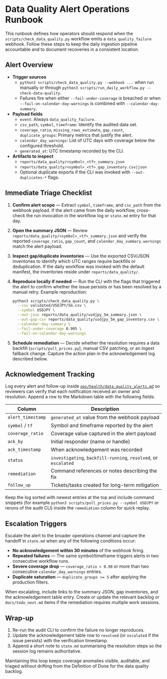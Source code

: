 # Data Quality Alert Operations Runbook

This runbook defines how operators should respond when the
`scripts/check_data_quality.py` workflow emits a
`data_quality_failure` webhook. Follow these steps to keep the daily
ingestion pipeline accountable and to document recoveries in a
consistent location.

## Alert Overview

- **Trigger sources**
  - `python3 scripts/check_data_quality.py --webhook ...` when run
    manually or through
    `python3 scripts/run_daily_workflow.py --check-data-quality`.
  - Failures fire when either `--fail-under-coverage` is breached or
    when `--fail-on-calendar-day-warnings` is combined with
    `--calendar-day-summary`.
- **Payload fields**
  - `event`: Always `data_quality_failure`.
  - `csv_path`, `symbol`, `timeframe`: Identify the audited data set.
  - `coverage_ratio`, `missing_rows_estimate`, `gap_count`,
    `duplicate_groups`: Primary metrics that justify the alert.
  - `calendar_day_warnings`: List of UTC days with coverage below the
    configured threshold.
  - `generated_at`: UTC timestamp recorded by the CLI.
- **Artifacts to inspect**
  - `reports/data_quality/<symbol>_<tf>_summary.json`
  - `reports/data_quality/<symbol>_<tf>_gap_inventory.csv|json`
  - Optional duplicate exports if the CLI was invoked with
    `--out-duplicates-*` flags.

## Immediate Triage Checklist

1. **Confirm alert scope** — Extract `symbol`, `timeframe`, and
   `csv_path` from the webhook payload. If the alert came from the
   daily workflow, cross-check the run invocation in the workflow log
   or `state.md` entry for that day.
2. **Open the summary JSON** — Review
   `reports/data_quality/<symbol>_<tf>_summary.json` and verify the
   reported `coverage_ratio`, `gap_count`, and
   `calendar_day_summary.warnings` match the alert payload.
3. **Inspect gap/duplicate inventories** — Use the exported CSV/JSON
   inventories to identify which UTC ranges require backfills or
   deduplication. If the daily workflow was invoked with the default
   manifest, the inventories reside under `reports/data_quality/`.
4. **Reproduce locally if needed** — Run the CLI with the flags that
   triggered the alert to confirm whether the issue persists or has
   been resolved by a manual retry. Example reproduction:

   ```bash
   python3 scripts/check_data_quality.py \
     --csv validated/USDJPY/5m.csv \
     --symbol USDJPY \
     --out-json reports/data_quality/usdjpy_5m_summary.json \
     --out-gap-csv reports/data_quality/usdjpy_5m_gap_inventory.csv \
     --calendar-day-summary \
     --fail-under-coverage 0.995 \
     --fail-on-calendar-day-warnings
   ```

5. **Schedule remediation** — Decide whether the resolution requires a
   data backfill (`scripts/pull_prices.py`), manual CSV patching, or an
   ingest fallback change. Capture the action plan in the acknowledgement
   log described below.

## Acknowledgement Tracking

Log every alert and follow-up inside
[`ops/health/data_quality_alerts.md`](../ops/health/data_quality_alerts.md)
so reviewers can verify that each notification received an owner and
resolution. Append a row to the Markdown table with the following
fields:

| Column | Description |
| --- | --- |
| `alert_timestamp` | `generated_at` value from the webhook payload |
| `symbol` / `tf` | Symbol and timeframe reported by the alert |
| `coverage_ratio` | Coverage value captured in the alert payload |
| `ack_by` | Initial responder (name or handle) |
| `ack_timestamp` | When acknowledgement was recorded |
| `status` | `investigating`, `backfill-running`, `resolved`, or `escalated` |
| `remediation` | Command references or notes describing the fix |
| `follow_up` | Tickets/tasks created for long-term mitigation |

Keep the log sorted with newest entries at the top and include command
snippets (for example `python3 scripts/pull_prices.py --symbol USDJPY`
or reruns of the audit CLI) inside the `remediation` column for quick
replay.

## Escalation Triggers

Escalate the alert to the broader operations channel and capture the
handoff in `state.md` when any of the following conditions occur:

- **No acknowledgement within 30 minutes** of the webhook firing.
- **Repeated failures** — The same symbol/timeframe triggers alerts in
  two consecutive workflow runs.
- **Severe coverage drop** — `coverage_ratio < 0.98` or more than two
  consecutive `calendar_day_warnings` entries.
- **Duplicate saturation** — `duplicate_groups >= 5` after applying the
  production filters.

When escalating, include links to the summary JSON, gap inventories, and
the acknowledgement table entry. Create or update the relevant backlog
or `docs/todo_next.md` items if the remediation requires multiple work
sessions.

## Wrap-up

1. Re-run the audit CLI to confirm the failure no longer reproduces.
2. Update the acknowledgement table row to `resolved` (or `escalated` if
   the issue persists) with the verification timestamp.
3. Append a short note to `state.md` summarising the resolution steps so
   the session log remains authoritative.

Maintaining this loop keeps coverage anomalies visible, auditable, and
triaged without drifting from the Definition of Done for the data
quality backlog.
